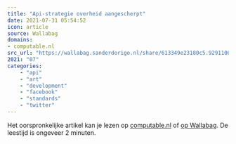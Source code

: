 ```yaml
---
title: "Api-strategie overheid aangescherpt"
date: 2021-07-31 05:54:52
icon: article
source: Wallabag
domains:
- computable.nl
src_url: "https://wallabag.sanderdorigo.nl/share/613349e23180c5.92911069"
2021: "07"
categories:
    - "api"
    - "art"
    - "development"
    - "facebook"
    - "standards"
    - "twitter"
---
```

Het oorspronkelijke artikel kan je lezen op [computable.nl](https://www.computable.nl/artikel/nieuws/overheid/7214524/250449/api-strategie-overheid-aangescherpt.html) of [op Wallabag](https://wallabag.sanderdorigo.nl/share/613349e23180c5.92911069). De leestijd is ongeveer 2 minuten.